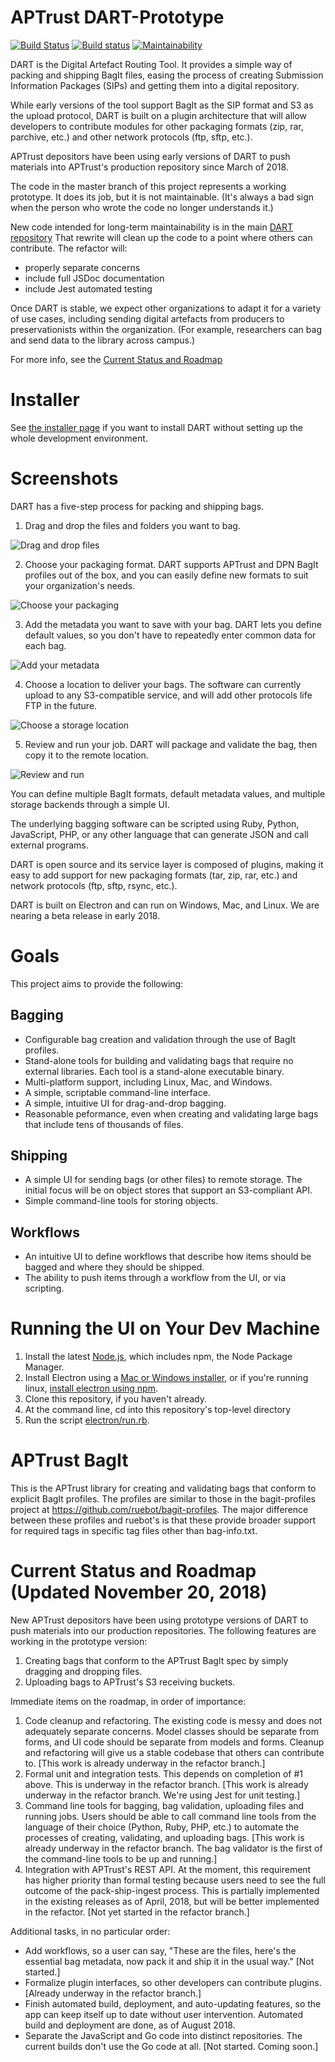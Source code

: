 # APTrust DART-Prototype
[![Build Status](https://travis-ci.org/APTrust/dart-prototype.svg?branch=master)](https://travis-ci.org/APTrust/dart-prototype)
[![Build status](https://ci.appveyor.com/api/projects/status/i1iw82rndp0qwso2?svg=true)](https://ci.appveyor.com/project/cdahlhausen/dart-prototype)
[![Maintainability](https://api.codeclimate.com/v1/badges/8b51be47cf6ed6aaa698/maintainability)](https://codeclimate.com/github/APTrust/dart-prototype/maintainability)

DART is the Digital Artefact Routing Tool. It provides a simple way of packing
and shipping BagIt files, easing the process of creating Submission Information
Packages (SIPs) and getting them into a digital repository.

While early versions of the tool support BagIt as the SIP format and S3
as the upload protocol, DART is built on a plugin architecture that will allow
developers to contribute modules for other packaging formats (zip, rar, parchive, etc.)
and other network protocols (ftp, sftp, etc.).

APTrust depositors have been using early versions of DART to push materials into
APTrust's production repository since March of 2018.

The code in the master branch of this project represents a working prototype.
It does its job, but it is not maintainable. (It's always a bad sign when the
person who wrote the code no longer understands it.)

New code intended for long-term maintainability is in the main [DART repository](https://github.com/APTrust/dart)
That rewrite will clean up the code to a point where others can contribute.
The refactor will:

 * properly separate concerns
 * include full JSDoc documentation
 * include Jest automated testing

Once DART is stable, we expect other organizations to adapt it for a variety of
use cases, including sending digital artefacts from producers to preservationists
within the organization. (For example, researchers can bag and send data to the
library across campus.)

For more info, see the [Current Status and Roadmap](#current-status-and-roadmap-updated-november-20-2018)

# Installer

See [the installer page](INSTALL.md) if you want to install DART without setting up the whole development environment.

# Screenshots

DART has a five-step process for packing and shipping bags.

1. Drag and drop the files and folders you want to bag.

![Drag and drop files](electron/screenshots/ES_Files.png "Drag and drop files")

2. Choose your packaging format. DART supports APTrust and DPN BagIt profiles out of the box, and you can easily define new formats to suit your organization's needs.

![Choose your packaging](electron/screenshots/ES_Packaging.png "Choose your packaging")

3. Add the metadata you want to save with your bag. DART lets you define default values, so you don't have to repeatedly enter common data for each bag.

![Add your metadata](electron/screenshots/ES_Metadata.png "Add your metadata")

4. Choose a location to deliver your bags. The software can currently upload to any S3-compatible service, and will add other protocols life FTP in the future.

![Choose a storage location](electron/screenshots/ES_Storage.png "Choose a storage location")

5. Review and run your job. DART will package and validate the bag, then copy it to the remote location.

![Review and run](electron/screenshots/ES_Run_Job.png "Review and run")

You can define multiple BagIt formats, default metadata values, and multiple storage backends through a simple UI.

The underlying bagging software can be scripted using Ruby, Python, JavaScript, PHP, or any other language that can generate JSON and call external programs.

DART is open source and its service layer is composed of plugins, making it easy to add support for new packaging formats (tar, zip, rar, etc.) and network protocols (ftp, sftp, rsync, etc.).

DART is built on Electron and can run on Windows, Mac, and Linux. We are nearing a beta release in early 2018.

# Goals

This project aims to provide the following:

## Bagging

* Configurable bag creation and validation through the use of BagIt profiles.
* Stand-alone tools for building and validating bags that require no external
libraries. Each tool is a stand-alone executable binary.
* Multi-platform support, including Linux, Mac, and Windows.
* A simple, scriptable command-line interface.
* A simple, intuitive UI for drag-and-drop bagging.
* Reasonable peformance, even when creating and validating large bags that
include tens of thousands of files.

## Shipping

* A simple UI for sending bags (or other files) to remote storage. The
initial focus will be on object stores that support an S3-compliant API.
* Simple command-line tools for storing objects.

## Workflows

* An intuitive UI to define workflows that describe how items should be
bagged and where they should be shipped.
* The ability to push items through a workflow from the UI, or via scripting.

# Running the UI on Your Dev Machine

1. Install the latest [Node.js](https://nodejs.org/en/download/), which includes npm,
   the Node Package Manager.
2. Install Electron using a [Mac or Windows installer](https://electronjs.org/releases),
   or if you're running linux, [install electron using npm](https://www.npmjs.com/package/electron).
3. Clone this repository, if you haven't already.
4. At the command line, cd into this repository's top-level directory
5. Run the script [electron/run.rb](electron/run.rb).

# APTrust BagIt

This is the APTrust library for creating and validating bags that conform to
explicit BagIt profiles. The profiles are similar to those in the
bagit-profiles project at https://github.com/ruebot/bagit-profiles. The major
difference between these profiles and ruebot's is that these provide broader
support for required tags in specific tag files other than bag-info.txt.

# Current Status and Roadmap (Updated November 20, 2018)

New APTrust depositors have been using prototype versions of DART to push materials into
our production repositories. The following features are working in the prototype version:

1. Creating bags that conform to the APTrust BagIt spec by simply dragging and dropping files.
2. Uploading bags to APTrust's S3 receiving buckets.

Immediate items on the roadmap, in order of importance:

1. Code cleanup and refactoring. The existing code is messy and does not adequately
separate concerns. Model classes should be separate from forms, and UI code should be
separate from models and forms. Cleanup and refactoring will give us a stable codebase
that others can contribute to. [This work is already underway in the refactor branch.]
2. Formal unit and integration tests. This depends on completion of #1 above. This is
underway in the refactor branch. [This work is already underway in the refactor branch.
We're using Jest for unit testing.]
3. Command line tools for bagging, bag validation, uploading files and running jobs.
Users should be able to call command line tools from the language of their choice
(Python, Ruby, PHP, etc.) to automate the processes of creating, validating, and
uploading bags. [This work is already underway in the refactor branch. The bag
validator is the first of the command-line tools to be up and running.]
4. Integration with APTrust's REST API. At the moment, this requirement has higher
priority than formal testing because users need to see the full outcome of the
pack-ship-ingest process. This is partially implemented in the existing releases
as of April, 2018, but will be better implemented in the refactor. [Not yet
started in the refactor branch.]


Additional tasks, in no particular order:

* Add workflows, so a user can say, "These are the files, here's the essential bag
metadata, now pack it and ship it in the usual way." [Not started.]
* Formalize plugin interfaces, so other developers can contribute plugins. [Already
underway in the refactor branch.]
* Finish automated build, deployment, and auto-updating features, so the app can keep
itself up to date without user intervention. Automated build and deployment are
done, as of August 2018.
* Separate the JavaScript and Go code into distinct repositories. The current
builds don't use the Go code at all. [Not started. Coming soon.]
